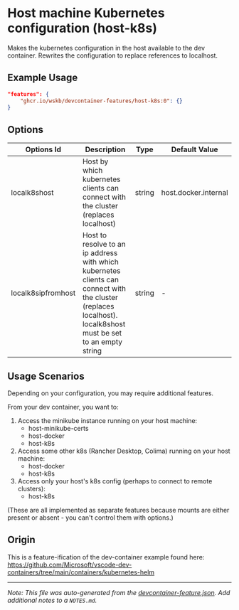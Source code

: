
# Host machine Kubernetes configuration (host-k8s)

Makes the kubernetes configuration in the host available to the dev container. Rewrites the configuration to replace references to localhost.

## Example Usage

```json
"features": {
    "ghcr.io/wskb/devcontainer-features/host-k8s:0": {}
}
```

## Options

| Options Id | Description | Type | Default Value |
|-----|-----|-----|-----|
| localk8shost | Host by which kubernetes clients can connect with the cluster (replaces localhost) | string | host.docker.internal |
| localk8sipfromhost | Host to resolve to an ip address with which kubernetes clients can connect with the cluster (replaces localhost). localk8shost must be set to an empty string | string | - |

## Usage Scenarios

Depending on your configuration, you may require additional features.

From your dev container, you want to:

1. Access the minikube instance running on your host machine:
    - host-minikube-certs
    - host-docker
    - host-k8s
2. Access some other k8s (Rancher Desktop, Colima) running on your host machine:
    - host-docker
    - host-k8s
3. Access only your host's k8s config (perhaps to connect to remote clusters):
    - host-k8s

(These are all implemented as separate features because mounts are either present or absent - you can't control them with options.)

## Origin

This is a feature-ification of the dev-container example found here: 
https://github.com/Microsoft/vscode-dev-containers/tree/main/containers/kubernetes-helm


---

_Note: This file was auto-generated from the [devcontainer-feature.json](https://github.com/wskb/devcontainer-features/blob/main/src/host-k8s/devcontainer-feature.json).  Add additional notes to a `NOTES.md`._
